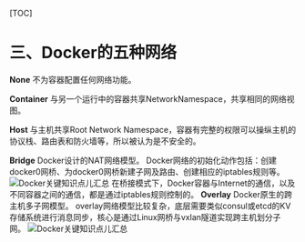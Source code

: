 [TOC]



# 三、Docker的五种网络

**None**
不为容器配置任何网络功能。

**Container**
与另一个运行中的容器共享NetworkNamespace，共享相同的网络视图。

**Host**
与主机共享Root Network Namespace，容器有完整的权限可以操纵主机的协议栈、路由表和防火墙等，所以被认为是不安全的。

**Bridge**
Docker设计的NAT网络模型。
Docker网络的初始化动作包括：创建docker0网桥、为docker0网桥新建子网及路由、创建相应的iptables规则等。
![Docker关键知识点儿汇总](https://minminmsn.com/images/docker/bridge.jpg)
在桥接模式下，Docker容器与Internet的通信，以及不同容器之间的通信，都是通过iptables规则控制的。
**Overlay**
Docker原生的跨主机多子网模型。
overlay网络模型比较复杂，底层需要类似consul或etcd的KV存储系统进行消息同步，核心是通过Linux网桥与vxlan隧道实现跨主机划分子网。
![Docker关键知识点儿汇总](https://minminmsn.com/images/docker/overlay.jpg)


